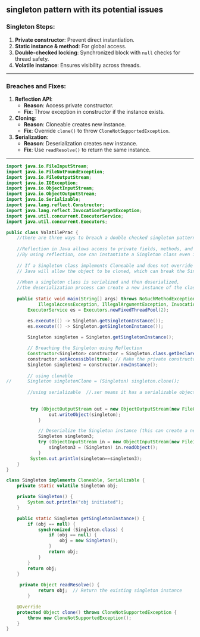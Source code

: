 ## **singleton pattern with its potential issues**

### **Singleton Steps**:
1. **Private constructor**: Prevent direct instantiation.  
2. **Static instance & method**: For global access.  
3. **Double-checked locking**: Synchronized block with `null` checks for thread safety.  
4. **Volatile instance**: Ensures visibility across threads.
---
### **Breaches and Fixes**:
1. **Reflection API**:  
   - **Reason**: Access private constructor.  
   - **Fix**: Throw exception in constructor if the instance exists.
2. **Cloning**:  
   - **Reason**: Cloneable creates new instance.  
   - **Fix**: Override `clone()` to throw `CloneNotSupportedException`.
3. **Serialization**:  
   - **Reason**: Deserialization creates new instance.  
   - **Fix**: Use `readResolve()` to return the same instance.
---
```java
import java.io.FileInputStream;
import java.io.FileNotFoundException;
import java.io.FileOutputStream;
import java.io.IOException;
import java.io.ObjectInputStream;
import java.io.ObjectOutputStream;
import java.io.Serializable;
import java.lang.reflect.Constructor;
import java.lang.reflect.InvocationTargetException;
import java.util.concurrent.ExecutorService;
import java.util.concurrent.Executors;

public class VolatilePrac {
	//there are three ways to breach a double checked singleton pattern
	
	//Reflection in Java allows access to private fields, methods, and constructors.
	//By using reflection, one can instantiate a Singleton class even if the constructor is marked as private.
	
	// If a Singleton class implements Cloneable and does not override the clone() method,
	// Java will allow the object to be cloned, which can break the Singleton pattern.
	
	//When a singleton class is serialized and then deserialized, 
	//the deserialization process can create a new instance of the class, bypassing the Singleton pattern.
	
	public static void main(String[] args) throws NoSuchMethodException, SecurityException, InstantiationException,
			IllegalAccessException, IllegalArgumentException, InvocationTargetException, CloneNotSupportedException, FileNotFoundException, IOException, ClassNotFoundException {
		ExecutorService es = Executors.newFixedThreadPool(2);

		es.execute(() -> Singleton.getSingletonInstance());
		es.execute(() -> Singleton.getSingletonInstance());
		
		Singleton singleton = Singleton.getSingletonInstance();

		// Breaching the Singleton using Reflection
		Constructor<Singleton> constructor = Singleton.class.getDeclaredConstructor();
		constructor.setAccessible(true); // Make the private constructor accessible
		Singleton singleton2 = constructor.newInstance();
		
		// using clonable 
//		Singleton singletonClone = (Singleton) singleton.clone();
		
		//using serializable  //.ser means it has a serializable object
		
		
		 try (ObjectOutputStream out = new ObjectOutputStream(new FileOutputStream("singleton.ser"))) {
	            out.writeObject(singleton);
	        }

	        // Deserialize the Singleton instance (this can create a new instance)
	        Singleton singleton3;
	        try (ObjectInputStream in = new ObjectInputStream(new FileInputStream("singleton.ser"))) {
	            singleton3 = (Singleton) in.readObject();
	        }
	     System.out.println(singleton==singleton3);
	}
}

class Singleton implements Cloneable, Serializable {
	private static volatile Singleton obj;

	private Singleton() {
		System.out.println("obj initiated");
	}

	public static Singleton getSingletonInstance() {
		if (obj == null) {
			synchronized (Singleton.class) {
				if (obj == null) {
					obj = new Singleton();
				}
				return obj;
			}
		}
		return obj;
	}
	
	 private Object readResolve() {
	        return obj;  // Return the existing singleton instance
	    }

	@Override
	protected Object clone() throws CloneNotSupportedException {
		throw new CloneNotSupportedException();
	}
}
```
